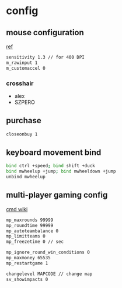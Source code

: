 # config

## mouse configuration

[ref](https://dmarket.com/blog/csgo-mouse-settings/)

```sh
sensitivity 1.3 // for 400 DPI
m_rawinput 1
m_customaccel 0
```

### crosshair

- alex
- SZPERO

## purchase

```sh
closeonbuy 1
```

## keyboard movement bind

```sh
bind ctrl +speed; bind shift +duck
bind mwheelup +jump; bind mwheeldown +jump
unbind mwheelup
```

## multi-player gaming config

[cmd wiki](https://totalcsgo.com/commands)

```sh
mp_maxrounds 99999
mp_roundtime 99999
mp_autoteambalance 0
mp_limitteams 0
mp_freezetime 0 // sec

mp_ignore_round_win_conditions 0
mp_maxmoney 65535
mp_restartgame 1

changelevel MAPCODE // change map
sv_showimpacts 0
```
